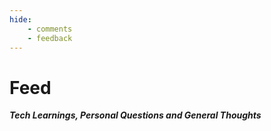 ```yaml
---
hide:
    - comments
    - feedback
---
```


<!-- Entry 1 -->

# Feed

***Tech Learnings, Personal Questions and General Thoughts***
<!-- ### Neverest ~ Sep 27, 2023

I used to think climbing Mount Everest would be the greatest thing someone could do in their life.

[Read more](posts/post1_everest.md) -->

<!-- Entry 2 -->
<!-- 
### Perspectives ~ Aug 4, 2023

[Read more](posts/post2_perspectives.md) -->